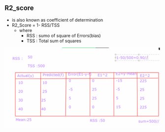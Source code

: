 R2_score
--
- is also known as coefficient of determination
- R2_Score = 1- RSS/TSS
  - where
    - RSS : sumo of square of Errors(bias)
    - TSS : Total sum of squares
  
    
![](./png_files/R2_Score.png)
